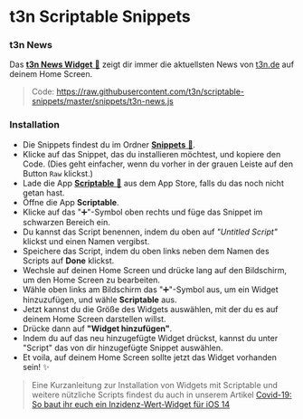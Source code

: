 # t3n Scriptable Snippets

### t3n News

Das [**t3n News Widget** 🔗](https://github.com/t3n/scriptable-snippets/blob/master/snippets/t3n-news.js) zeigt dir immer die aktuellsten News von [t3n.de](https://t3n.de) auf deinem Home Screen.

> Code: https://raw.githubusercontent.com/t3n/scriptable-snippets/master/snippets/t3n-news.js

### Installation

- Die Snippets findest du im Ordner [**Snippets** 🔗](https://github.com/t3n/scriptable-snippets/blob/master/snippets).
- Klicke auf das Snippet, das du installieren möchtest, und kopiere den Code. (Dies geht einfacher, wenn du vorher in der grauen Leiste auf den Button `Raw` klickst.)
- Lade die App [**Scriptable** 🔗](https://apps.apple.com/de/app/scriptable/id1405459188) aus dem App Store, falls du das noch nicht getan hast.
- Öffne die App **Scriptable**.
- Klicke auf das "➕"-Symbol oben rechts und füge das Snippet im schwarzen Bereich ein.
- Du kannst das Script benennen, indem du oben auf *"Untitled Script"* klickst und einen Namen vergibst.
- Speichere das Script, indem du oben links neben dem Namen des Scripts auf **Done** klickst.
- Wechsle auf deinen Home Screen und drücke lang auf den Bildschirm, um den Home Screen zu bearbeiten.
- Wähle oben links am Bildschirm das "➕"-Symbol aus, um ein Widget hinzuzufügen, und wähle **Scriptable** aus.
- Jetzt kannst du die Größe des Widgets auswählen, mit der du es auf deinem Home Screen darstellen willst.
- Drücke dann auf **"Widget hinzufügen"**.
- Indem du auf das neu hinzugefügte Widget drückst, kannst du unter "Script" das von dir hinzugefügte Snippet auswählen.
- Et voila, auf deinem Home Screen sollte jetzt das Widget vorhanden sein! ✨

> Eine Kurzanleitung zur Installation von Widgets mit Scriptable und weitere nützliche Scripts findest du auch in unserem Artikel [Covid-19: So baut ihr euch ein Inzidenz-Wert-Widget für iOS 14](https://t3n.de/news/covid-19-inzidenz-widget-fuer-ios-14-1330732/)